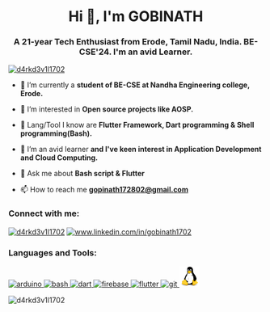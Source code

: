 <h1 align="center">Hi 👋, I'm GOBINATH</h1>
<h3 align="center">A 21-year Tech Enthusiast from Erode, Tamil Nadu, India. BE-CSE'24. I'm an avid Learner.</h3>

<p align="left"> <a href="https://twitter.com/d4rkd3v1l1702" target="blank"><img src="https://img.shields.io/twitter/follow/d4rkd3v1l1702?logo=twitter&style=for-the-badge" alt="d4rkd3v1l1702" /></a> </p>

- 🌱 I’m currently a **student of BE-CSE at Nandha Engineering college, Erode.**

- 👀 I’m interested in **Open source projects like AOSP.**

- 👀 Lang/Tool I know are **Flutter Framework, Dart programming & Shell programming(Bash).**

- 💞️ I’m an avid learner **and I've keen interest in Application Development and Cloud Computing.**

- 💬 Ask me about **Bash script & Flutter**

- 📫 How to reach me **gopinath172802@gmail.com**

<h3 align="left">Connect with me:</h3>
<p align="left">
<a href="https://twitter.com/d4rkd3v1l1702" target="blank"><img align="center" src="https://raw.githubusercontent.com/rahuldkjain/github-profile-readme-generator/master/src/images/icons/Social/twitter.svg" alt="d4rkd3v1l1702" height="30" width="40" /></a>
<a href="https://linkedin.com/in/www.linkedin.com/in/gobinath1702" target="blank"><img align="center" src="https://raw.githubusercontent.com/rahuldkjain/github-profile-readme-generator/master/src/images/icons/Social/linked-in-alt.svg" alt="www.linkedin.com/in/gobinath1702" height="30" width="40" /></a>
</p>

<h3 align="left">Languages and Tools:</h3>
<p align="left"> <a href="https://www.arduino.cc/" target="_blank" rel="noreferrer"> <img src="https://cdn.worldvectorlogo.com/logos/arduino-1.svg" alt="arduino" width="40" height="40"/> </a> <a href="https://www.gnu.org/software/bash/" target="_blank" rel="noreferrer"> <img src ="https://www.vectorlogo.zone/logos/gnu_bash/gnu_bash-icon.svg" alt="bash" width="40" height="40"/> </a> <a href="https://dart.dev" target="_blank" rel="noreferrer"> <img src="https://www.vectorlogo.zone/logos/dartlang/dartlang-icon.svg" alt="dart" width="40" height="40"/> </a> <a href="https://firebase.google.com/" target="_blank" rel="noreferrer"> <img src="https://www.vectorlogo.zone/logos/firebase/firebase-icon.svg" alt="firebase" width="40" height="40"/> </a> <a href="https://flutter.dev" target="_blank" rel="noreferrer"> <img src="https://www.vectorlogo.zone/logos/flutterio/flutterio-icon.svg" alt="flutter" width="40" height="40"/> </a> <a href="https://git-scm.com/" target="_blank" rel="noreferrer"> <img src="https://www.vectorlogo.zone/logos/git-scm/git-scm-icon.svg" alt="git" width="40" height="40"/> </a> <a href="https://www.linux.org/" target="_blank" rel="noreferrer"> <img src="https://raw.githubusercontent.com/devicons/devicon/master/icons/linux/linux-original.svg" alt="linux" width="40" height="40"/> </a> </p>

<p><img align="center" src="https://github-readme-stats.vercel.app/api/top-langs?username=d4rkd3v1l1702&show_icons=true&locale=en&layout=compact" alt="d4rkd3v1l1702" /></p>
